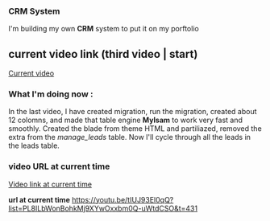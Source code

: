 
### CRM System 
I'm building my own **CRM** system to put it on my porftolio

## current video link (third video | start)
[Current video](https://youtu.be/tIUJ93El0qQ?list=PL8ILbWonBohkMj9XYwOxxbm0Q-uWtdCSO)

### What I'm doing now : 
In the last video, I have created migration, run the migration, created about 12 colomns, 
and made that table engine **MyIsam** to work very fast and smoothly. Created the blade from 
theme HTML and partiliazed, removed the extra **<tr>** from the *manage_leads* table. Now I'll
cycle through all the leads in the leads table. 



### video URL at current time
[Video link at current time](https://youtu.be/tIUJ93El0qQ?list=PL8ILbWonBohkMj9XYwOxxbm0Q-uWtdCSO)


<b>url at current time</b>
https://youtu.be/tIUJ93El0qQ?list=PL8ILbWonBohkMj9XYwOxxbm0Q-uWtdCSO&t=431
